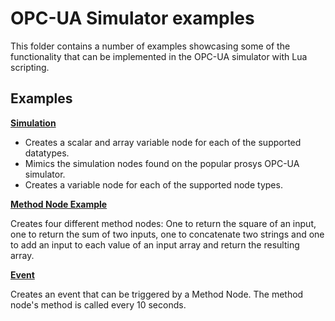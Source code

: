 # OPC-UA Simulator examples

This folder contains a number of examples showcasing some of the functionality that can be implemented in the OPC-UA simulator with Lua scripting.

## Examples

[**Simulation**](simulation.lua) 

- Creates a scalar and array variable node for each of the supported datatypes.
- Mimics the simulation nodes found on the popular prosys OPC-UA simulator.
- Creates a variable node for each of the supported node types. 

[**Method Node Example**](methodnodes.lua) 

Creates four different method nodes: One to return the square of an input, one to return the sum of two inputs, one to concatenate two strings and one to add an input to each value of an input array and return the resulting array.

[**Event**](event.lua) 

Creates an event that can be triggered by a Method Node. The method node's method is called every 10 seconds.
